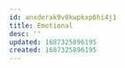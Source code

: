 ```yaml
---
id: anxderak9v0kwpkxp6hi4j1
title: Emotional
desc: ''
updated: 1687325896195
created: 1687325896195
---
```

